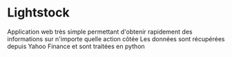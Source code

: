 # Lightstock
Application web très simple permettant d'obtenir rapidement des informations sur n'importe quelle action côtée
Les données sont récupérées depuis Yahoo Finance et sont traitées en python
